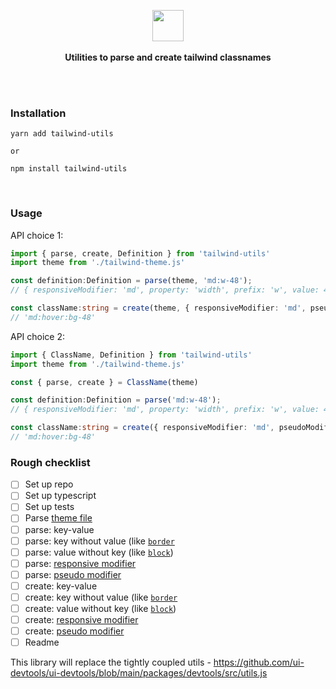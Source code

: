 <p align="center">
  <img src="https://avatars2.githubusercontent.com/u/71650913?s=200&v=4" height="50px"/>
  <br><br>
  <b>Utilities to parse and create tailwind classnames</b>
  <br><br/>
</p>

&nbsp;

### Installation

```
yarn add tailwind-utils

or

npm install tailwind-utils
```

&nbsp;

### Usage


API choice 1:

```ts
import { parse, create, Definition } from 'tailwind-utils'
import theme from './tailwind-theme.js'

const definition:Definition = parse(theme, 'md:w-48');
// { responsiveModifier: 'md', property: 'width', prefix: 'w', value: 48 }

const className:string = create(theme, { responsiveModifier: 'md', pseudoModifier: 'hover', property: 'backgroundColor', value: 'red-500' })
// 'md:hover:bg-48'
```

API choice 2:

```ts
import { ClassName, Definition } from 'tailwind-utils'
import theme from './tailwind-theme.js'

const { parse, create } = ClassName(theme)

const definition:Definition = parse('md:w-48');
// { responsiveModifier: 'md', property: 'width', prefix: 'w', value: 48 }

const className:string = create({ responsiveModifier: 'md', pseudoModifier: 'hover', property: 'backgroundColor', value: 'red-500' })
// 'md:hover:bg-48'
```

### Rough checklist

- [ ] Set up repo
- [ ] Set up typescript
- [ ] Set up tests
- [ ] Parse [theme file](https://tailwindcss.com/docs/configuration#creating-your-configuration-file)
- [ ] parse: key-value
- [ ] parse: key without value (like [`border`](https://tailwindcss.com/docs/border-width)
- [ ] parse: value without key (like [`block`](https://tailwindcss.com/docs/display#block))
- [ ] parse: [responsive modifier](https://tailwindcss.com/docs/responsive-design)
- [ ] parse: [pseudo modifier](https://tailwindcss.com/docs/hover-focus-and-other-states)
- [ ] create: key-value
- [ ] create: key without value (like [`border`](https://tailwindcss.com/docs/border-width)
- [ ] create: value without key (like [`block`](https://tailwindcss.com/docs/display#block))
- [ ] create: [responsive modifier](https://tailwindcss.com/docs/responsive-design)
- [ ] create: [pseudo modifier](https://tailwindcss.com/docs/hover-focus-and-other-states)
- [ ] Readme

This library will replace the tightly coupled utils - https://github.com/ui-devtools/ui-devtools/blob/main/packages/devtools/src/utils.js

